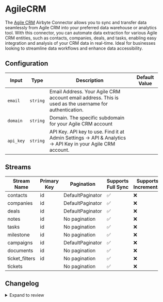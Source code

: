 # AgileCRM
The [Agile CRM](https://agilecrm.com/) Airbyte Connector allows you to sync and transfer data seamlessly from Agile CRM into your preferred data warehouse or analytics tool. With this connector, you can automate data extraction for various Agile CRM entities, such as contacts, companies, deals, and tasks, enabling easy integration and analysis of your CRM data in real-time. Ideal for businesses looking to streamline data workflows and enhance data accessibility.

## Configuration

| Input | Type | Description | Default Value |
|-------|------|-------------|---------------|
| `email` | `string` | Email Address. Your Agile CRM account email address. This is used as the username for authentication. |  |
| `domain` | `string` | Domain. The specific subdomain for your Agile CRM account |  |
| `api_key` | `string` | API Key. API key to use. Find it at Admin Settings -&gt; API &amp; Analytics -&gt; API Key in your Agile CRM account. |  |

## Streams
| Stream Name | Primary Key | Pagination | Supports Full Sync | Supports Incremental |
|-------------|-------------|------------|---------------------|----------------------|
| contacts | id | DefaultPaginator | ✅ |  ❌  |
| companies | id | DefaultPaginator | ✅ |  ❌  |
| deals | id | DefaultPaginator | ✅ |  ❌  |
| notes | id | No pagination | ✅ |  ❌  |
| tasks | id | No pagination | ✅ |  ❌  |
| milestone | id | No pagination | ✅ |  ❌  |
| campaigns | id | DefaultPaginator | ✅ |  ❌  |
| documents | id | No pagination | ✅ |  ❌  |
| ticket_filters | id | No pagination | ✅ |  ❌  |
| tickets |  | No pagination | ✅ |  ❌  |

## Changelog

<details>
  <summary>Expand to review</summary>

| Version          | Date              | Pull Request | Subject        |
|------------------|-------------------|--------------|----------------|
| 0.0.9 | 2025-01-25 | [52214](https://github.com/airbytehq/airbyte/pull/52214) | Update dependencies |
| 0.0.8 | 2025-01-18 | [51764](https://github.com/airbytehq/airbyte/pull/51764) | Update dependencies |
| 0.0.7 | 2025-01-11 | [51269](https://github.com/airbytehq/airbyte/pull/51269) | Update dependencies |
| 0.0.6 | 2024-12-28 | [50483](https://github.com/airbytehq/airbyte/pull/50483) | Update dependencies |
| 0.0.5 | 2024-12-21 | [50157](https://github.com/airbytehq/airbyte/pull/50157) | Update dependencies |
| 0.0.4 | 2024-12-14 | [49588](https://github.com/airbytehq/airbyte/pull/49588) | Update dependencies |
| 0.0.3 | 2024-12-12 | [49279](https://github.com/airbytehq/airbyte/pull/49279) | Update dependencies |
| 0.0.2 | 2024-12-11 | [49026](https://github.com/airbytehq/airbyte/pull/49026) | Starting with this version, the Docker image is now rootless. Please note that this and future versions will not be compatible with Airbyte versions earlier than 0.64 |
| 0.0.1 | 2024-11-08 | | Initial release by [@parthiv11](https://github.com/parthiv11) via Connector Builder |

</details>
